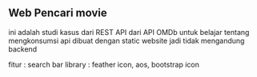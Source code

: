 ## Web Pencari movie

ini adalah studi kasus dari REST API dari API OMDb untuk belajar tentang mengkonsumsi api dibuat dengan static website
jadi tidak mengandung backend

fitur : search bar
library : feather icon, aos, bootstrap icon